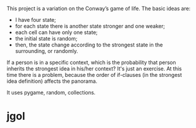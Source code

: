 This project is a variation on the Conway’s game of life.
The basic ideas are:
- I have four state;
- for each state there is another state stronger and one weaker;
- each cell can have only one state;
- the initial state is random;
- then, the state change according to the strongest state in the surrounding, or randomly.

If a person is in a specific context, which is the probability that person inherits the strongest idea in his/her context?
It's just an exercise.
At this time there is a problem, because the order of if-clauses (in the strongest idea definition) affects the panorama.

It uses pygame, random, collections.

# jgol
